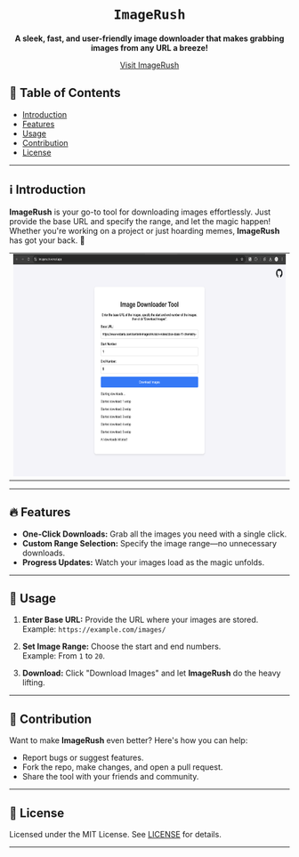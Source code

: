 <div align="center">
  <h1><code>ImageRush</code></h1>
  <p><strong>A sleek, fast, and user-friendly image downloader that makes grabbing images from any URL a breeze!</strong></p>
  <p><a href="https://imagerush.vercel.app/">Visit ImageRush</a></p>
</div>

## 📖 Table of Contents

- [Introduction](#ℹ️-introduction)
- [Features](#🔥-features)
- [Usage](#🚀-usage)
- [Contribution](#🤝-contribution)
- [License](#📜-license)

---

## ℹ️ Introduction

**ImageRush** is your go-to tool for downloading images effortlessly. Just provide the base URL and specify the range, and let the magic happen! Whether you're working on a project or just hoarding memes, **ImageRush** has got your back. 🌟

<div align="center">
  <table>
    <tr>
      <td><img height="400" width="700" src="Screenshots/imagerush.png" alt="ImageRush in action"></td>
    </tr>
  </table>
</div>

---

## 🔥 Features

- **One-Click Downloads:** Grab all the images you need with a single click.  
- **Custom Range Selection:** Specify the image range—no unnecessary downloads.  
- **Progress Updates:** Watch your images load as the magic unfolds.  

---

## 🚀 Usage

1. **Enter Base URL:** Provide the URL where your images are stored.  
   Example: `https://example.com/images/`

2. **Set Image Range:** Choose the start and end numbers.  
   Example: From `1` to `20`.

3. **Download:** Click "Download Images" and let **ImageRush** do the heavy lifting.  

---

## 🤝 Contribution

Want to make **ImageRush** even better? Here's how you can help:  

- Report bugs or suggest features.  
- Fork the repo, make changes, and open a pull request.  
- Share the tool with your friends and community.  

---

## 📜 License

Licensed under the MIT License. See [LICENSE](LICENSE) for details.  

---
